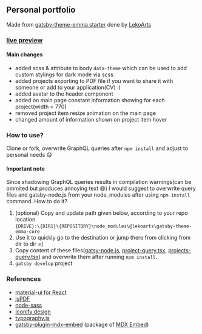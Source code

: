## Personal portfolio

Made from <a href="https://github.com/LekoArts/gatsby-themes/tree/master/themes/gatsby-theme-emma">gatsby-theme-emma starter</a> done by <a href="https://github.com/LekoArts/">LekoArts</a>

### <a href="https://trolit.github.io/">live preview</a>

#### Main changes
- added scss & attribute to body `data-theme` which can be used to add custom stylings for dark mode via scss
- added projects exporting to PDF file if you want to share it with someone or add to your application(CV) :)
- added avatar to the header component
- added on main page constant information showing for each project(width < 770)
- removed project item resize animation on the main page
- changed amount of information shown on project item hover

### How to use?

Clone or fork, overwrite GraphQL queries after `npm install` and adjust to personal needs 😋

#### Important note

Since shadowing GraphQL queries results in compilation warnings(can be ommited but produces annoying text 😄) I would suggest to overwrite query files and gatsby-node.js from your node_modules after using `npm install` command. How to do it?

1. (optional) Copy and update path given below, according to your repo location <br/> `{DRIVE}:\{DIR1}\{REPOSITORY}\node_modules\@lekoarts\gatsby-theme-emma-core` 
2. Use it to quickly go to the destination or jump there from clicking from dir to dir =)
3. Copy content of these files(<a href="https://raw.githubusercontent.com/trolit/trolit.github.io/storage/npm/gatsby-node.js">gatsy-node.js</a>, <a href="https://raw.githubusercontent.com/trolit/trolit.github.io/storage/npm/project-query.tsx">project-query.tsx</a>, <a href="https://raw.githubusercontent.com/trolit/trolit.github.io/storage/npm/projects-query.tsx">projects-query.tsx</a>) and overwrite them after running `npm install`.
5. `gatsby develop` project

### References
- <a href="https://github.com/mui-org/material-ui">material-ui for React</a>
- <a href="https://github.com/MrRio/jsPDF">jsPDF</a>
- <a href="https://github.com/sass/node-sass">node-sass</a>
- <a href="https://iconify.design/">Iconify design</a>
- <a href="https://github.com/KyleAMathews/typography.js/">typography.js</a>
- <a href="https://github.com/PaulieScanlon/mdx-embed/tree/main/packages/gatsby-plugin-mdx-embed">gatsby-plugin-mdx-embed</a> (package of <a href="https://github.com/PaulieScanlon/mdx-embed#readme">MDX Embed</a>)
